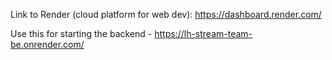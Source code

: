 Link to Render (cloud platform for web dev): https://dashboard.render.com/

Use this for starting the backend - https://lh-stream-team-be.onrender.com/


